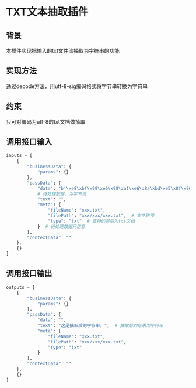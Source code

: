 # TXT文本抽取插件

## 背景

本插件实现把输入的txt文件流抽取为字符串的功能

## 实现方法

通过decode方法，用utf-8-sig编码格式将字节串转换为字符串

## 约束

只可对编码为utf-8的txt文档做抽取

## 调用接口输入

```python
inputs = [
    {
        "businessData": {
            "params": {}
        },
        "passData": {
            "data": "b'\xe8\xbf\x99\xe6\x98\xaf\xe6\x8a\xbd\xe5\x8f\x96\xe5\x90\x8e\xe7\x9a\x84\xe5\xad\x97\xe7\xac\xa6\xe4\xb8\xb2'",
            # 待处理数据，为字节流
            "text": "",
            "meta": {
                "fileName": "xxx.txt",
                "filePath": "xxx/xxx/xxx.txt",  # 文件路径
                "type": "txt"  # 支持的类型为txt文档
            }  # 待处理数据元信息 
        },
        "contextData": ""
    },
    {}
]
```

## 调用接口输出

```python
outputs = [
    {
        "businessData": {
            "params": {}
        },
        "passData": {
            "data": "",
            "text": "这是抽取后的字符串。",  # 抽取后的结果为字符串
            "meta": {
                "fileName": "xxx.txt",
                "filePath": "xxx/xxx/xxx.txt",
                "type": "txt"
            }
        },
        "contextData": ""
    },
    {}
]
```
